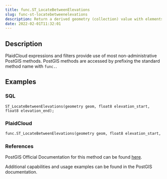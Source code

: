 ```yaml
---
title: func.ST_LocateBetweenElevations
slug: func-st-locatebetweenelevations
description: Return a derived geometry (collection) value with elements that intersect the specified range of elevations inclusively
date: 2022-02-01T11:32:01
---
```



## Description


PlaidCloud expressions and filters provide use of most non-administrative PostGIS methods. PostGIS methods are accessed by prefixing the standard method name with `func.`.



## Examples


### SQL



```
ST_LocateBetweenElevations(geometry geom, float8 elevation_start, float8 elevation_end);
```


### PlaidCloud



```python
func.ST_LocateBetweenElevations(geometry geom, float8 elevation_start, float8 elevation_end)
```


### References


PostGIS Official Documentation for this method can be found [here](https://postgis.net/docs/manual-3.1/ST_LocateBetweenElevations.html).



Additional capabilities and usage examples can be found in the PostGIS documentation.

